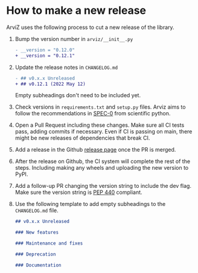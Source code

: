# How to make a new release

ArviZ uses the following process to cut a new release of the library.

1. Bump the version number in `arviz/__init__.py`

   ```diff
   - __version = "0.12.0"
   + __version = "0.12.1"
   ```

2. Update the release notes in `CHANGELOG.md`

   ```diff
   - ## v0.x.x Unreleased
   + ## v0.12.1 (2022 May 12)
   ```

   Empty subheadings don't need to be included yet.

3. Check versions in `requirements.txt` and `setup.py` files. Arviz aims to follow the recommendations in [SPEC-0](https://scientific-python.org/specs/spec-0000/) from scientific python. 

4. Open a Pull Request including these changes. Make sure all CI tests pass, adding commits if necessary. Even if CI is passing on main, there might be new releases of dependencies that break CI.

5. Add a release in the Github [release page](https://github.com/arviz-devs/arviz/releases) once the PR is merged.

6. After the release on Github, the CI system will complete the rest of the steps. Including making any wheels and uploading the new version to PyPI.

7. Add a follow-up PR changing the version string to include the dev flag. Make sure the version string is [PEP 440](https://peps.python.org/pep-0440/#appendix-b-parsing-version-strings-with-regular-expressions) compliant.

8. Use the following template to add empty subheadings to the `CHANGELOG.md` file.

   ```markdown
   ## v0.x.x Unreleased

   ### New features

   ### Maintenance and fixes

   ### Deprecation

   ### Documentation
   ```